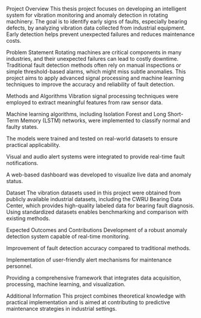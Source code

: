 Project Overview
This thesis project focuses on developing an intelligent system for vibration monitoring and anomaly detection in rotating machinery. The goal is to identify early signs of faults, especially bearing defects, by analyzing vibration data collected from industrial equipment. Early detection helps prevent unexpected failures and reduces maintenance costs.

Problem Statement
Rotating machines are critical components in many industries, and their unexpected failures can lead to costly downtime. Traditional fault detection methods often rely on manual inspections or simple threshold-based alarms, which might miss subtle anomalies. This project aims to apply advanced signal processing and machine learning techniques to improve the accuracy and reliability of fault detection.

Methods and Algorithms
Vibration signal processing techniques were employed to extract meaningful features from raw sensor data.

Machine learning algorithms, including Isolation Forest and Long Short-Term Memory (LSTM) networks, were implemented to classify normal and faulty states.

The models were trained and tested on real-world datasets to ensure practical applicability.

Visual and audio alert systems were integrated to provide real-time fault notifications.

A web-based dashboard was developed to visualize live data and anomaly status.

Dataset
The vibration datasets used in this project were obtained from publicly available industrial datasets, including the CWRU Bearing Data Center, which provides high-quality labeled data for bearing fault diagnosis. Using standardized datasets enables benchmarking and comparison with existing methods.

Expected Outcomes and Contributions
Development of a robust anomaly detection system capable of real-time monitoring.

Improvement of fault detection accuracy compared to traditional methods.

Implementation of user-friendly alert mechanisms for maintenance personnel.

Providing a comprehensive framework that integrates data acquisition, processing, machine learning, and visualization.

Additional Information
This project combines theoretical knowledge with practical implementation and is aimed at contributing to predictive maintenance strategies in industrial settings.

